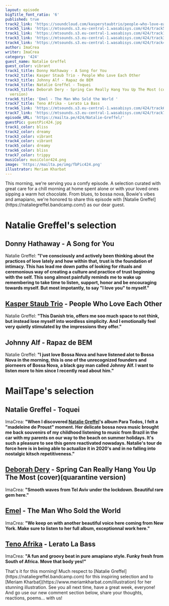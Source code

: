 ```yaml
---
layout: episode
bigTitle_font_ratio: '6'
published: true
track2_link: 'https://soundcloud.com/kasperstaubtrio/people-who-love-each-other'
track5_link: 'https://mtsounds.s3.eu-central-1.wasabisys.com/424/track5.mp3'
track1_link: 'https://mtsounds.s3.eu-central-1.wasabisys.com/424/track1.mp3'
track3_link: 'https://mtsounds.s3.eu-central-1.wasabisys.com/424/track3.mp3'
track4_link: 'https://mtsounds.s3.eu-central-1.wasabisys.com/424/track4.mp3'
author: ImaCrea
writer: ImaCrea
category: '424'
guest_name: Natalie Greffel
guest_color: vibrant
track1_title: Donny Hathaway - A Song for You
track2_title: Kasper Staub Trio - People Who Love Each Other
track3_title: Johnny Alf - Rapaz de BEM
track4_title: Natalie Greffel - Toquei
track5_title: Deborah Dery - Spring Can Really Hang You Up The Most (cover)(quarantine
  version)
track6_title: 'Emel - The Man Who Sold the World '
track7_title: Teno Afrika - Lerato La Bass
track6_link: 'https://mtsounds.s3.eu-central-1.wasabisys.com/424/track6.mp3'
track7_link: 'https://mtsounds.s3.eu-central-1.wasabisys.com/424/track7.mp3'
episode_URL: 'https://mailta.pe/424/Natalie-Greffel/'
guestPic: guestPic424.jpg
track1_color: bliss
track2_color: dreamy
track3_color: vibrant
track4_color: vibrant
track5_color: dreamy
track6_color: bliss
track7_color: trippy
musiColor: musiColor424.png
image: 'https://mailta.pe/img/fbPic424.png'
illustrator: Meriam Kharbat
---
```

<p id="introduction">
  This morning, we're serving you a comfy episode. A selection curated with great care for a chill morning at home spent alone or with your loved ones sipping a warm hot chocolate. From blues, to bossa nova, Bowie's vibes and amapiano, we're honored to share this episode with [Natalie Greffel](https://nataliegreffel.bandcamp.com/) as our dear guest.
</p>

# Natalie Greffel's selection

## Donny Hathaway - A Song for You
Natalie Greffel: **"**I've consciously and actively been thinking about the practices of love lately and how within that, trust is the foundation of intimacy. This has lead me down paths of looking for rituals and ceremonious way of creating a culture and practice of trust beginning with the self. This song almost painfully reminds me to wake up remembering to take time to listen, support, honor and be encouraging towards myself. But most impotantly, to say "I love you" to myself.**"**

## [Kasper Staub Trio](https://kasperstaubtrio.tumblr.com/) - People Who Love Each Other
Natalie Greffel: **"**This Danish trio, offers me soo much space to not think, but instead lose myself into wordless simplicity. And I emotionally feel very quietly stimulated by the impressions they offer.**"** 

## Johnny Alf - Rapaz de BEM
Natalie Greffel: **"**I just love Bossa Nova and have listened alot to Bossa Nova in the morning, this is one of the unrecognized founders and piorneers of Bossa Nova, a black gay man called Johnny Alf. I want to listen more to him since I recently read about him.**"**

# MailTape's selection

## Natalie Greffel - Toquei
ImaCrea: **"**When I discovered [Natalie Greffel](https://nataliegreffel.bandcamp.com)'s album Para Todos, I felt a "madeleine de Proust" moment. Her delicate bossa nova music brought me back souvenirs of my childhood listening to music from Brazil in the car with my parents on our way to the beach on summer holidays. It's such a pleasure to see this genre reactivated nowadays. Natalie's tour de force here is in being able to actualize it in 2020's and in no falling into nostalgic kitsch repetitiveness.**"**

## [Deborah Dery](https://backl.ink/62040721) - Spring Can Really Hang You Up The Most (cover)(quarantine version)
ImaCrea: **"**Smooth waves from Tel Aviv under the lockdown. Beautiful rare gem here.**"**

## [Emel](https://emel.bandcamp.com) - The Man Who Sold the World 
ImaCrea: **"**We keep on with another beautiful voice here coming from New York. Make sure to listen to her full album, exceptionnal work here.**"**

## [Teno Afrika](https://tenoafrika.bandcamp.com/album/amapiano-selections) - Lerato La Bass
ImaCrea: **"**A fun and groovy beat in pure amapiano style. Funky fresh from South of Africa. Move that body yes!**"**

<p id="outroduction">That's it for this morning! Much respect to [Natalie Greffel](https://nataliegreffel.bandcamp.com) for this inspiring selection and to [Meriam Kharbat](https://www.meriamkharbat.com/illustration) for her stunning illustration. See you all next time, have a great week, everyone! And go use our new comment section below, share your thoughts, reactions, poems... with us!</p>
